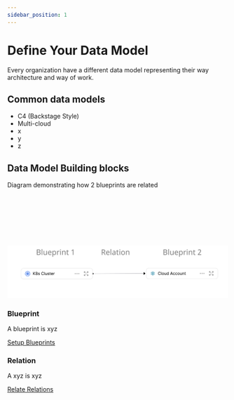 ```yaml
---
sidebar_position: 1
---
```


# Define Your Data Model

Every organization have a different data model representing their way architecture and way of work.

## Common data models

- C4 (Backstage Style)
- Multi-cloud
- x
- y
- z

## Data Model Building blocks

Diagram demonstrating how 2 blueprints are related

<br></br>
<br></br>
<br></br>

![Basic blueprints relation](../../../static/img/blueprints-relation-basic-example.png)

### Blueprint

A blueprint is xyz

[Setup Blueprints](./setup-blueprint/setup-blueprint.md)

### Relation

A xyz is xyz

[Relate Relations](./relate-blueprints/relate-blueprints.md)
